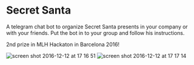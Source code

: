 # Secret Santa
A telegram chat bot to organize Secret Santa presents in your company or with your friends. Put the bot in to your group and follow his instructions.

2nd prize in MLH Hackaton in Barcelona 2016!


![screen shot 2016-12-12 at 17 16 51](https://cloud.githubusercontent.com/assets/21932552/21106647/1e2f6074-c08f-11e6-9238-337400d32857.png)
![screen shot 2016-12-12 at 17 17 14](https://cloud.githubusercontent.com/assets/21932552/21106648/1e343838-c08f-11e6-9d5b-d909df1c45ae.png)
